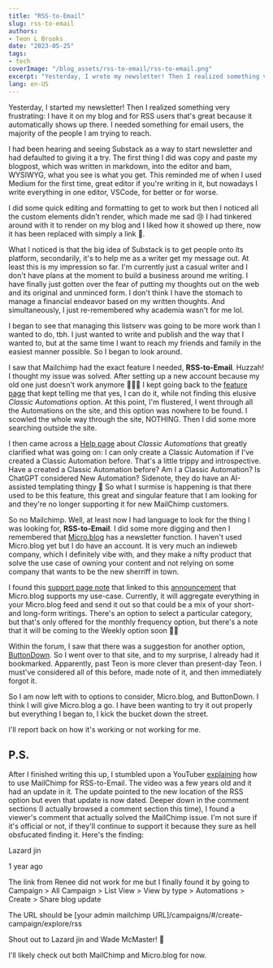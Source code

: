 ```yaml
---
title: "RSS-to-Email"
slug: rss-to-email
authors:
- Teon L Brooks
date: "2023-05-25"
tags:
- tech
coverImage: "/blog_assets/rss-to-email/rss-to-email.png"
excerpt: "Yesterday, I wrote my newsletter! Then I realized something very frustrating"
lang: en-US
---
```

<script> import Callout from '$lib/components/Callout.svelte'; </script>

Yesterday, I started my newsletter! Then I realized something very frustrating: I have it on my blog and for RSS users that's great because it automatically shows up there. I needed something for email users, the majority of the people I am trying to reach.

I had been hearing and seeing Substack as a way to start newsletter and had defaulted to giving it a try.
The first thing I did was copy and paste my blogpost, which was written in markdown, into the editor and bam, WYSIWYG, what you see is what you get. This reminded me of when I used Medium for the first time, great editor if you're writing in it, but nowadays I write everything in one editor, VSCode, for better or for worse.

I did some quick editing and formatting to get to work but then I noticed all the custom elements didn't render, which made me sad 😢 I had tinkered around with it to render on my blog and I liked how it showed up there, now it has been replaced with simply a link 🥲.

What I noticed is that the big idea of Substack is to get people onto its platform, secondarily, it's to help me as a writer get my message out. At least this is my impression so far. I'm currently just a casual writer and I don't have plans at the moment to build a business around me writing. I have finally just gotten over the fear of putting my thoughts out on the web and its original and unminced form. I don't think I have the stomach to manage a financial endeavor based on my written thoughts. And simultaneously, I just re-remembered why academia wasn't for me lol.

I began to see that managing this listserv was going to be more work than I wanted to do, tbh. I just wanted to write and publish and the way that I wanted to, but at the same time I want to reach my friends and family in the easiest manner possible. So I began to look around.

I saw that Mailchimp had the exact feature I needed, **RSS-to-Email**. Huzzah! I thought my issue was solved. After setting up a new account because my old one just doesn't work anymore 🤷🏾‍♂️ I kept going back to the [feature page](https://mailchimp.com/en/features/rss-to-email/) that kept telling me that yes, I can do it, while not finding this elusive *Classic Automations* option. At this point, I'm flustered, I went through all the Automations on the site, and this option was nowhere to be found. I scowled the whole way through the site, NOTHING. Then I did some more searching outside the site.

I then came across a [Help page](https://mailchimp.com/en/help/about-classic-automations/) about *Classic Automations* that greatly clarified what was going on: I can only create a Classic Automation if I've created a Classic Automation before. That's a little trippy and introspective. Have a created a Classic Automation before? Am I a Classic Automation? Is ChatGPT considered New Automation? Sidenote, they do have an AI-assisted templating thingy 🥴
So what I surmise is happening is that there used to be this feature, this great and singular feature that I am looking for and they're no longer supporting it for new MailChimp customers.

So no Mailchimp. Well, at least now I had language to look for the thing I was looking for, **RSS-to-Email**. I did some more digging and then I remembered that [Micro.blog](https://micro.blog) has a newsletter function. I haven't used Micro.blog yet but I do have an account. It is very much an indieweb company, which I definitely vibe with, and they make a nifty product that solve the use case of owning your content and not relying on some company that wants to be the new sherriff in town.

I found this [support page note](https://help.micro.blog/t/email-newsletter-subscriptions/731) that linked to this [announcement](https://www.manton.org/2021/12/06/introducing-email-newsletter.html) that Micro.blog supports my use-case. Currently, it will aggregate everything in your Micro.blog feed and send it out so that could be a mix of your short- and long-form writings. There's an option to select a particular category, but that's only offered for the monthly frequency option, but there's a note that it will be coming to the Weekly option soon 🤞🏾

Within the forum, I saw that there was a suggestion for another option, [ButtonDown](https://buttondown.email/). So I went over to that site, and to my surprise, I already had it bookmarked. Apparently, past Teon is more clever than present-day Teon. I must've considered all of this before, made note of it, and then immediately forgot it.

So I am now left with to options to consider, Micro.blog, and ButtonDown. I think I will give Micro.blog a go. I have been wanting to try it out properly but everything I began to, I kick the bucket down the street.

I'll report back on how it's working or not working for me.

## P.S.
 After I finished writing this up, I stumbled upon a YouTuber [explaining](https://youtu.be/IkKPFKnQbdg) how to use MailChimp for RSS-to-Email. The video was a few years old and it had an update in it. The update pointed to the new location of the RSS option but even that update is now dated. Deeper down in the comment sections (I actually browsed a comment section this time), I found a viewer's comment that actually solved the MailChimp issue. I'm not sure if it's official or not, if they'll continue to support it because they sure as hell obsfucated finding it. Here's the finding:

<Callout>
Lazard jin

1 year ago

The link from Renee did not work for me but I finally found it by going to Campaign > All Campaign > List View > View by type > Automations > Create > Share blog update

The URL should be [your admin mailchimp URL]/campaigns/#/create-campaign/explore/rss
</Callout>

Shout out to Lazard jin and Wade McMaster! 🎉

I'll likely check out both MailChimp and Micro.blog for now.
